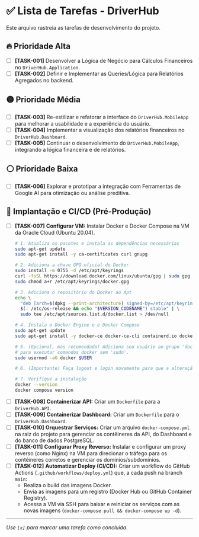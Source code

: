 # ✅ Lista de Tarefas - DriverHub

Este arquivo rastreia as tarefas de desenvolvimento do projeto.

## 🔥 Prioridade Alta

- [ ] **[TASK-001]** Desenvolver a Lógica de Negócio para Cálculos Financeiros no `DriverHub.Application`.
- [ ] **[TASK-002]** Definir e Implementar as Queries/Lógica para Relatórios Agregados no backend.

## 🟡 Prioridade Média

- [ ] **[TASK-003]** Re-estilizar e refatorar a interface do `DriverHub.MobileApp` para melhorar a usabilidade e a experiência do usuário.
- [ ] **[TASK-004]** Implementar a visualização dos relatórios financeiros no `DriverHub.Dashboard`.
- [ ] **[TASK-005]** Continuar o desenvolvimento do `DriverHub.MobileApp`, integrando a lógica financeira e de relatórios.

## ⚪ Prioridade Baixa

- [ ] **[TASK-006]** Explorar e prototipar a integração com Ferramentas de Google AI para otimização ou análise preditiva.

## 🚀 Implantação e CI/CD (Pré-Produção)

- [ ] **[TASK-007]** **Configurar VM:** Instalar Docker e Docker Compose na VM da Oracle Cloud (Ubuntu 20.04).
  ```bash
  # 1. Atualiza os pacotes e instala as dependências necessárias
  sudo apt-get update
  sudo apt-get install -y ca-certificates curl gnupg

  # 2. Adiciona a chave GPG oficial do Docker
  sudo install -m 0755 -d /etc/apt/keyrings
  curl -fsSL https://download.docker.com/linux/ubuntu/gpg | sudo gpg --dearmor -o /etc/apt/keyrings/docker.gpg
  sudo chmod a+r /etc/apt/keyrings/docker.gpg

  # 3. Adiciona o repositório do Docker ao Apt
  echo \
    "deb [arch=$(dpkg --print-architecture) signed-by=/etc/apt/keyrings/docker.gpg] https://download.docker.com/linux/ubuntu \
    $(. /etc/os-release && echo "$VERSION_CODENAME") stable" | \
    sudo tee /etc/apt/sources.list.d/docker.list > /dev/null

  # 4. Instala o Docker Engine e o Docker Compose
  sudo apt-get update
  sudo apt-get install -y docker-ce docker-ce-cli containerd.io docker-buildx-plugin docker-compose-plugin

  # 5. (Opcional, mas recomendado) Adiciona seu usuário ao grupo 'docker' 
  # para executar comandos docker sem 'sudo'.
  sudo usermod -aG docker $USER

  # 6. (Importante) Faça logout e login novamente para que a alteração do grupo tenha efeito.
  
  # 7. Verifique a instalação
  docker --version
  docker compose version
  ```
- [ ] **[TASK-008]** **Containerizar API:** Criar um `Dockerfile` para a `DriverHub.API`.
- [ ] **[TASK-009]** **Containerizar Dashboard:** Criar um `Dockerfile` para o `DriverHub.Dashboard`.
- [ ] **[TASK-010]** **Orquestrar Serviços:** Criar um arquivo `docker-compose.yml` na raiz do projeto para gerenciar os contêineres da API, do Dashboard e do banco de dados PostgreSQL.
- [ ] **[TASK-011]** **Configurar Proxy Reverso:** Instalar e configurar um proxy reverso (como Nginx) na VM para direcionar o tráfego para os contêineres corretos e gerenciar os domínios/subdomínios.
- [ ] **[TASK-012]** **Automatizar Deploy (CI/CD):** Criar um workflow do GitHub Actions (`.github/workflows/deploy.yml`) que, a cada push na branch `main`:
    - Realiza o build das imagens Docker.
    - Envia as imagens para um registro (Docker Hub ou GitHub Container Registry).
    - Acessa a VM via SSH para baixar e reiniciar os serviços com as novas imagens (`docker-compose pull && docker-compose up -d`).

---
*Use `[x]` para marcar uma tarefa como concluída.*